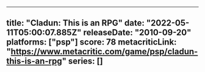 
---
title: "Cladun: This is an RPG"
date: "2022-05-11T05:00:07.885Z"
releaseDate: "2010-09-20"
platforms: ["psp"]
score: 78
metacriticLink: "https://www.metacritic.com/game/psp/cladun-this-is-an-rpg"
series: []
---
